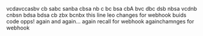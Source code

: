 vcdavccasbv
cb sabc sanba 
cbsa nb c
bc bsa cbA 
bvc dbc dsb nbsa
vcdnb cnbsn
bdsa bdsa 
cb zbx bcnbx
this line leo changes for webhook buids code
opps! again and again...
again recall for webhook
againchamnges for webhook
